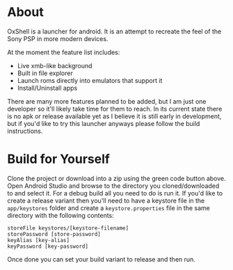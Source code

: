 # About
OxShell is a launcher for android. It is an attempt to recreate the feel of the Sony PSP in more modern devices.

At the moment the feature list includes:
- Live xmb-like background
- Built in file explorer
- Launch roms directly into emulators that support it
- Install/Uninstall apps

There are many more features planned to be added, but I am just one developer so it'll likely take time for them to reach.
In its current state there is no apk or release available yet as I believe it is still early in development, but if you'd like
to try this launcher anyways please follow the build instructions.

# Build for Yourself
Clone the project or download into a zip using the green code button above. Open Android Studio and browse to the directory you cloned/downloaded
to and select it. For a debug build all you need to do is run it. If you'd like to create a release variant then you'll need to have a keystore file
in the `app/keystores` folder and create a `keystore.properties` file in the same directory with the following contents:
```
storeFile keystores/[keystore-filename]
storePassword [store-password]
keyAlias [key-alias]
keyPassword [key-password]
```
Once done you can set your build variant to release and then run.
